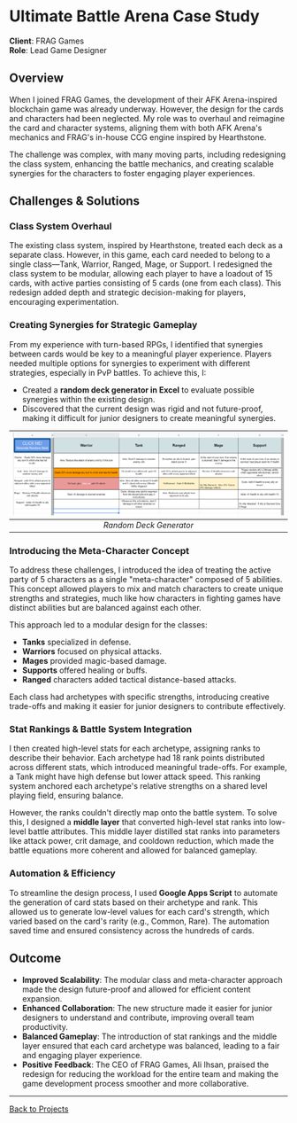 # Ultimate Battle Arena Case Study

**Client**: FRAG Games  
**Role**: Lead Game Designer  

## Overview
When I joined FRAG Games, the development of their AFK Arena-inspired blockchain game was already underway. However, the design for the cards and characters had been neglected. My role was to overhaul and reimagine the card and character systems, aligning them with both AFK Arena's mechanics and FRAG's in-house CCG engine inspired by Hearthstone.

The challenge was complex, with many moving parts, including redesigning the class system, enhancing the battle mechanics, and creating scalable synergies for the characters to foster engaging player experiences.

## Challenges & Solutions
### Class System Overhaul
The existing class system, inspired by Hearthstone, treated each deck as a separate class. However, in this game, each card needed to belong to a single class—Tank, Warrior, Ranged, Mage, or Support. I redesigned the class system to be modular, allowing each player to have a loadout of 15 cards, with active parties consisting of 5 cards (one from each class). This redesign added depth and strategic decision-making for players, encouraging experimentation.

### Creating Synergies for Strategic Gameplay
From my experience with turn-based RPGs, I identified that synergies between cards would be key to a meaningful player experience. Players needed multiple options for synergies to experiment with different strategies, especially in PvP battles. To achieve this, I:
- Created a **random deck generator in Excel** to evaluate possible synergies within the existing design.
- Discovered that the current design was rigid and not future-proof, making it difficult for junior designers to create meaningful synergies.

| ![Random Deck Generator](./assets/UBA-1.png)
|:--:|
|*Random Deck Generator*|

### Introducing the Meta-Character Concept
To address these challenges, I introduced the idea of treating the active party of 5 characters as a single "meta-character" composed of 5 abilities. This concept allowed players to mix and match characters to create unique strengths and strategies, much like how characters in fighting games have distinct abilities but are balanced against each other.

This approach led to a modular design for the classes:
- **Tanks** specialized in defense.
- **Warriors** focused on physical attacks.
- **Mages** provided magic-based damage.
- **Supports** offered healing or buffs.
- **Ranged** characters added tactical distance-based attacks.

Each class had archetypes with specific strengths, introducing creative trade-offs and making it easier for junior designers to contribute effectively.

### Stat Rankings & Battle System Integration
I then created high-level stats for each archetype, assigning ranks to describe their behavior. Each archetype had 18 rank points distributed across different stats, which introduced meaningful trade-offs. For example, a Tank might have high defense but lower attack speed. This ranking system anchored each archetype's relative strengths on a shared level playing field, ensuring balance.

However, the ranks couldn't directly map onto the battle system. To solve this, I designed a **middle layer** that converted high-level stat ranks into low-level battle attributes. This middle layer distilled stat ranks into parameters like attack power, crit damage, and cooldown reduction, which made the battle equations more coherent and allowed for balanced gameplay.

### Automation & Efficiency
To streamline the design process, I used **Google Apps Script** to automate the generation of card stats based on their archetype and rank. This allowed us to generate low-level values for each card's strength, which varied based on the card's rarity (e.g., Common, Rare). The automation saved time and ensured consistency across the hundreds of cards.

## Outcome
- **Improved Scalability**: The modular class and meta-character approach made the design future-proof and allowed for efficient content expansion.
- **Enhanced Collaboration**: The new structure made it easier for junior designers to understand and contribute, improving overall team productivity.
- **Balanced Gameplay**: The introduction of stat rankings and the middle layer ensured that each card archetype was balanced, leading to a fair and engaging player experience.
- **Positive Feedback**: The CEO of FRAG Games, Ali Ihsan, praised the redesign for reducing the workload for the entire team and making the game development process smoother and more collaborative.

---

[Back to Projects](./projects.md)
